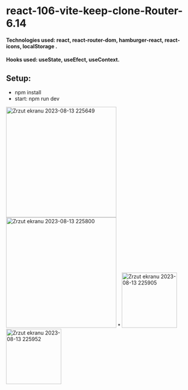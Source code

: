 # react-106-vite-keep-clone-Router-6.14

#### Technologies used: react, react-router-dom, hamburger-react, react-icons, localStorage .
#### Hooks used: useState, useEfect, useContext.
## Setup:
* npm install
* start: npm run dev

<img width="300" alt="Zrzut ekranu 2023-08-13 225649" src="https://github.com/ajarek/react-106-vite-keep-clone-Router-6.14/assets/61388692/fa8c4521-6c21-4ce1-bb83-55e5f3b5fa5a">
<img width="300" alt="Zrzut ekranu 2023-08-13 225800" src="https://github.com/ajarek/react-106-vite-keep-clone-Router-6.14/assets/61388692/b670dd9e-8ae9-4d2b-8b66-1b05408dce32">
*
<img width="150" alt="Zrzut ekranu 2023-08-13 225905" src="https://github.com/ajarek/react-106-vite-keep-clone-Router-6.14/assets/61388692/83daa5d8-bcd6-4beb-bc11-be99f8fd431b">
<img width="150" alt="Zrzut ekranu 2023-08-13 225952" src="https://github.com/ajarek/react-106-vite-keep-clone-Router-6.14/assets/61388692/d3e3e3a4-69fe-4216-bf50-1d3f5f6603d9">
